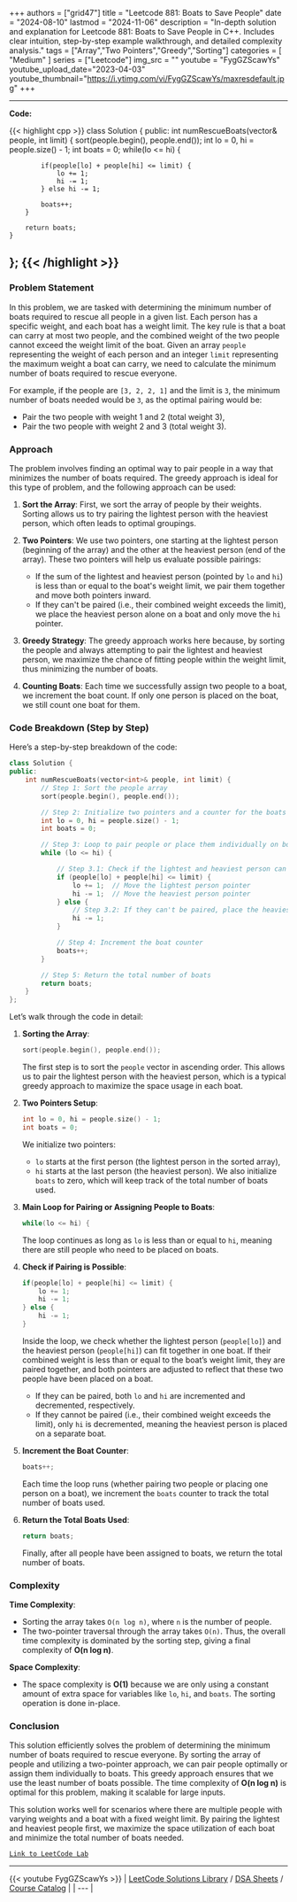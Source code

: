 
+++
authors = ["grid47"]
title = "Leetcode 881: Boats to Save People"
date = "2024-08-10"
lastmod = "2024-11-06"
description = "In-depth solution and explanation for Leetcode 881: Boats to Save People in C++. Includes clear intuition, step-by-step example walkthrough, and detailed complexity analysis."
tags = ["Array","Two Pointers","Greedy","Sorting"]
categories = [
    "Medium"
]
series = ["Leetcode"]
img_src = ""
youtube = "FygGZScawYs"
youtube_upload_date="2023-04-03"
youtube_thumbnail="https://i.ytimg.com/vi/FygGZScawYs/maxresdefault.jpg"
+++



---
**Code:**

{{< highlight cpp >}}
class Solution {
public:
    int numRescueBoats(vector<int>& people, int limit) {
        sort(people.begin(), people.end());
        int lo = 0, hi = people.size() - 1;
        int boats = 0;
        while(lo <= hi) {
            
            if(people[lo] + people[hi] <= limit) {
                lo += 1;
                hi -= 1;
            } else hi -= 1;
            
            boats++;
        }
        
        return boats;
    }
};
{{< /highlight >}}
---

### Problem Statement

In this problem, we are tasked with determining the minimum number of boats required to rescue all people in a given list. Each person has a specific weight, and each boat has a weight limit. The key rule is that a boat can carry at most two people, and the combined weight of the two people cannot exceed the weight limit of the boat. Given an array `people` representing the weight of each person and an integer `limit` representing the maximum weight a boat can carry, we need to calculate the minimum number of boats required to rescue everyone.

For example, if the people are `[3, 2, 2, 1]` and the limit is `3`, the minimum number of boats needed would be `3`, as the optimal pairing would be:
- Pair the two people with weight 1 and 2 (total weight 3),
- Pair the two people with weight 2 and 3 (total weight 3).

### Approach

The problem involves finding an optimal way to pair people in a way that minimizes the number of boats required. The greedy approach is ideal for this type of problem, and the following approach can be used:

1. **Sort the Array**: First, we sort the array of people by their weights. Sorting allows us to try pairing the lightest person with the heaviest person, which often leads to optimal groupings.

2. **Two Pointers**: We use two pointers, one starting at the lightest person (beginning of the array) and the other at the heaviest person (end of the array). These two pointers will help us evaluate possible pairings:
   - If the sum of the lightest and heaviest person (pointed by `lo` and `hi`) is less than or equal to the boat's weight limit, we pair them together and move both pointers inward.
   - If they can't be paired (i.e., their combined weight exceeds the limit), we place the heaviest person alone on a boat and only move the `hi` pointer.

3. **Greedy Strategy**: The greedy approach works here because, by sorting the people and always attempting to pair the lightest and heaviest person, we maximize the chance of fitting people within the weight limit, thus minimizing the number of boats.

4. **Counting Boats**: Each time we successfully assign two people to a boat, we increment the boat count. If only one person is placed on the boat, we still count one boat for them.

### Code Breakdown (Step by Step)

Here’s a step-by-step breakdown of the code:

```cpp
class Solution {
public:
    int numRescueBoats(vector<int>& people, int limit) {
        // Step 1: Sort the people array
        sort(people.begin(), people.end());

        // Step 2: Initialize two pointers and a counter for the boats
        int lo = 0, hi = people.size() - 1;
        int boats = 0;

        // Step 3: Loop to pair people or place them individually on boats
        while (lo <= hi) {

            // Step 3.1: Check if the lightest and heaviest person can be paired
            if (people[lo] + people[hi] <= limit) {
                lo += 1;  // Move the lightest person pointer
                hi -= 1;  // Move the heaviest person pointer
            } else {
                // Step 3.2: If they can't be paired, place the heaviest person alone on a boat
                hi -= 1;
            }

            // Step 4: Increment the boat counter
            boats++;
        }

        // Step 5: Return the total number of boats
        return boats;
    }
};
```

Let’s walk through the code in detail:

1. **Sorting the Array**:
   ```cpp
   sort(people.begin(), people.end());
   ```
   The first step is to sort the `people` vector in ascending order. This allows us to pair the lightest person with the heaviest person, which is a typical greedy approach to maximize the space usage in each boat.

2. **Two Pointers Setup**:
   ```cpp
   int lo = 0, hi = people.size() - 1;
   int boats = 0;
   ```
   We initialize two pointers:
   - `lo` starts at the first person (the lightest person in the sorted array),
   - `hi` starts at the last person (the heaviest person).
   We also initialize `boats` to zero, which will keep track of the total number of boats used.

3. **Main Loop for Pairing or Assigning People to Boats**:
   ```cpp
   while(lo <= hi) {
   ```
   The loop continues as long as `lo` is less than or equal to `hi`, meaning there are still people who need to be placed on boats.

4. **Check if Pairing is Possible**:
   ```cpp
   if(people[lo] + people[hi] <= limit) {
       lo += 1;
       hi -= 1;
   } else {
       hi -= 1;
   }
   ```
   Inside the loop, we check whether the lightest person (`people[lo]`) and the heaviest person (`people[hi]`) can fit together in one boat. If their combined weight is less than or equal to the boat’s weight limit, they are paired together, and both pointers are adjusted to reflect that these two people have been placed on a boat.
   - If they can be paired, both `lo` and `hi` are incremented and decremented, respectively.
   - If they cannot be paired (i.e., their combined weight exceeds the limit), only `hi` is decremented, meaning the heaviest person is placed on a separate boat.

5. **Increment the Boat Counter**:
   ```cpp
   boats++;
   ```
   Each time the loop runs (whether pairing two people or placing one person on a boat), we increment the `boats` counter to track the total number of boats used.

6. **Return the Total Boats Used**:
   ```cpp
   return boats;
   ```
   Finally, after all people have been assigned to boats, we return the total number of boats.

### Complexity

**Time Complexity**:
- Sorting the array takes `O(n log n)`, where `n` is the number of people. 
- The two-pointer traversal through the array takes `O(n)`. 
Thus, the overall time complexity is dominated by the sorting step, giving a final complexity of **O(n log n)**.

**Space Complexity**:
- The space complexity is **O(1)** because we are only using a constant amount of extra space for variables like `lo`, `hi`, and `boats`. The sorting operation is done in-place.

### Conclusion

This solution efficiently solves the problem of determining the minimum number of boats required to rescue everyone. By sorting the array of people and utilizing a two-pointer approach, we can pair people optimally or assign them individually to boats. This greedy approach ensures that we use the least number of boats possible. The time complexity of **O(n log n)** is optimal for this problem, making it scalable for large inputs.

This solution works well for scenarios where there are multiple people with varying weights and a boat with a fixed weight limit. By pairing the lightest and heaviest people first, we maximize the space utilization of each boat and minimize the total number of boats needed.

[`Link to LeetCode Lab`](https://leetcode.com/problems/boats-to-save-people/description/)

---
{{< youtube FygGZScawYs >}}
| [LeetCode Solutions Library](https://grid47.xyz/leetcode/) / [DSA Sheets](https://grid47.xyz/sheets/) / [Course Catalog](https://grid47.xyz/courses/) |
| --- |

